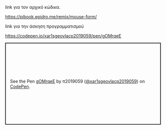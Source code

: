 
link για τον αρχικό κώδικα.

https://pibook.epidro.me/remix/mouse-form/

link για την άσκηση προγραμματισμού

https://codepen.io/xar1sgeovlacp2019059/pen/gOMrqeE


<p class="codepen" data-height="265" data-theme-id="light" data-default-tab="html,result" data-user="xar1sgeovlacp2019059" data-slug-hash="gOMrqeE" style="height: 265px; box-sizing: border-box; display: flex; align-items: center; justify-content: center; border: 2px solid; margin: 1em 0; padding: 1em;" data-pen-title="gOMrqeE">
  <span>See the Pen <a href="https://codepen.io/xar1sgeovlacp2019059/pen/gOMrqeE">
  gOMrqeE</a> by π2019059 (<a href="https://codepen.io/xar1sgeovlacp2019059">@xar1sgeovlacp2019059</a>)
  on <a href="https://codepen.io">CodePen</a>.</span>
</p>
<script async src="https://static.codepen.io/assets/embed/ei.js"></s
